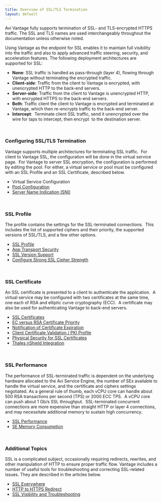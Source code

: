```yaml
---
title: Overview of SSL/TLS Termination
layout: default
---
```

Avi Vantage fully supports termination of SSL- and TLS-encrypted HTTPS traffic. The SSL and TLS names are used interchangeably throughout the documentation unless otherwise noted.

Using Vantage as the endpoint for SSL enables it to maintain full visibility into the traffic and also to apply advanced traffic steering, security, and acceleration features. The following deployment architectures are supported for SSL:

* **None**: SSL traffic is handled as pass-through (layer 4), flowing through Vantage without terminating the encrypted traffic.
* **Client-side**: Traffic from the client to Vantage is encrypted, with unencrypted HTTP to the back-end servers.
* **Server-side**: Traffic from the client to Vantage is unencrypted HTTP, with encrypted HTTPS to the back-end servers.
* **Both**: Traffic client the client to Vantage is encrypted and terminated at Vantage, which then re-encrypts traffic to the back-end server.
* **Intercept**:  Terminate client SSL traffic, send it unencrypted over the wire for taps to intercept, then encrypt  to the destination server.

 

### Configuring SSL/TLS Termination

Vantage supports multiple architectures for terminating SSL traffic.  For client to Vantage SSL, the configuration will be done in the virtual service page.  For Vantage to server SSL encryption, the configuration is performed by editing the pool. For either, a virtual service or pool must be configured with an SSL Profile and an SSL Certificate, described below.

* Virtual Service Configuration
* <a href="/docs/configuration-guide/applications/pools/">Pool Configuration</a>
* <a href="/server-name-indication/">Server Name Indication (SNI)</a>

 

### SSL Profile

The profile contains the settings for the SSL-terminated connections.  This includes the list of supported ciphers and their priority, the supported versions of SSL/TLS, and a few other options.

* <a href="/ssl-tls-profile/">SSL Profile</a>
* <a href="/app-transport-security/">App Transport Security</a>
* <a href="/ssl-tls-version-support/">SSL Version Support</a>
* <a href="/configure-stronger-ssl-cipher-strength/">Configure Strong SSL Cipher Strength</a>

 

### SSL Certificate

An SSL certificate is presented to a client to authenticate the application.  A virtual service may be configured with two certificates at the same time, one each of RSA and elliptic curve cryptography (ECC).  A certificate may also be used for authenticating Vantage to back-end servers.

* <a href="/ssl-certificates/">SSL Certificates</a>
* <a href="/ecc-versus-rsa-certificate-priority/">EC versus RSA Certificate Priority</a>
* <a href="/notification-of-ssl-certificate-expiration/">Notification of Certificate Expiration</a>
* <a href="/client-ssl-certificate-validation/">Client Certificate Validation / PKI Profile</a>
* <a href="/physical-security-for-ssl-keys/">Physical Security for SSL Certificates</a>
* <a href="/thales-nshield-integration-2/">Thales nShield Integration</a>

 

### SSL Performance

The performance of SSL-terminated traffic is dependent on the underlying hardware allocated to the Avi Service Engine, the number of SEs available to handle the virtual service, and the certificate and ciphers settings negotiated. As a general rule of thumb, each vCPU core can handle about 500 RSA transactions per second (TPS) or 2000 ECC TPS.  A vCPU core can push about 1 Gb/s SSL throughput.  SSL-terminated concurrent connections are more expensive than straight HTTP or layer 4 connections, and may necessitate additional memory to sustain high concurrency.

* <a href="/ssl-performance/">SSL Performance</a>
* <a href="/se-memory-consumption/">SE Memory Consumption</a>

 

### Additional Topics

SSL is a complicated subject, occasionally requiring redirects, rewrites, and other manipulation of HTTP to ensure proper traffic flow. Vantage includes a number of useful tools for troubleshooting and correcting SSL-related issues. They are described in the articles below.

* <a href="/ssl-everywhere/">SSL Everywhere</a>
* <a href="/redirect-http-to-https/">HTTP to HTTPS Redirect</a>
* <a href="/ssl-visibility-and-troubleshooting/">SSL Visibility and Troubleshooting</a>